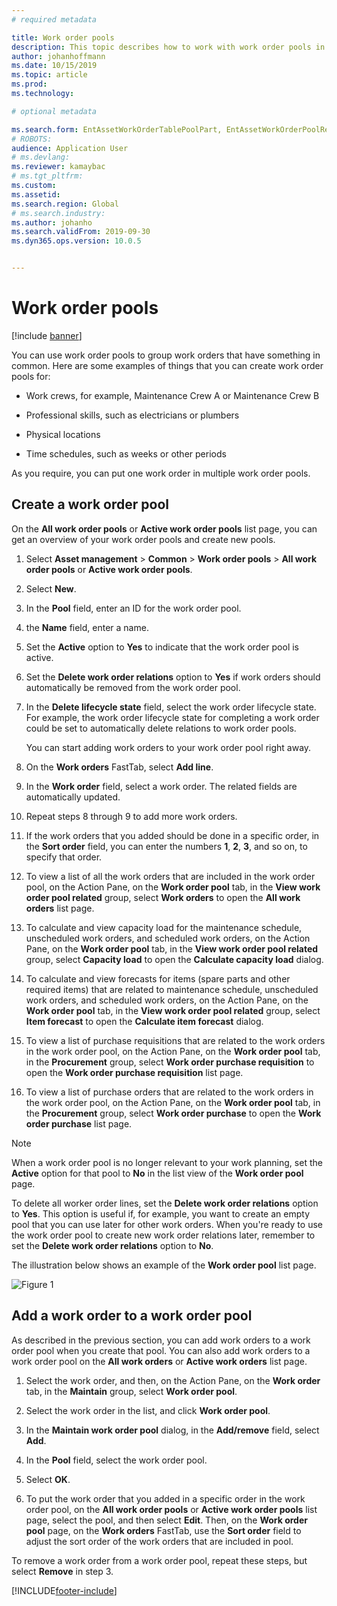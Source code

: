 ```yaml
---
# required metadata

title: Work order pools
description: This topic describes how to work with work order pools in Asset Management.
author: johanhoffmann
ms.date: 10/15/2019
ms.topic: article
ms.prod: 
ms.technology: 

# optional metadata

ms.search.form: EntAssetWorkOrderTablePoolPart, EntAssetWorkOrderPoolReferenceInfoPart, EntAssetWorkOrderPool, EntAssetWorkOrderPoolPreviewPart 
# ROBOTS: 
audience: Application User
# ms.devlang: 
ms.reviewer: kamaybac
# ms.tgt_pltfrm: 
ms.custom: 
ms.assetid: 
ms.search.region: Global
# ms.search.industry: 
ms.author: johanho
ms.search.validFrom: 2019-09-30
ms.dyn365.ops.version: 10.0.5


---
```


# Work order pools

[!include [banner](../../includes/banner.md)]


You can use work order pools to group work orders that have something in common. Here are some examples of things that you can create  work order pools for:

- Work crews, for example, Maintenance Crew A or Maintenance Crew B  

- Professional skills, such as electricians or plumbers  

- Physical locations  

- Time schedules, such as weeks or other periods  

As you require, you can put one work order in multiple work order pools.


## Create a work order pool

On the **All work order pools** or **Active work order pools** list page, you can get an overview of your work order pools and create new pools.

1. Select **Asset management** > **Common** > **Work order pools** > **All work order pools** or **Active work order pools**.

2. Select **New**.

3. In the **Pool** field, enter an ID for the work order pool.

4. the **Name** field, enter a name.

5. Set the **Active** option to **Yes** to indicate that the work order pool is active.

6. Set the **Delete work order relations** option to **Yes** if work orders should automatically be removed from the work order pool.

7. In the **Delete lifecycle state** field, select the work order lifecycle state. For example, the work order lifecycle state for completing a work order could be set to automatically delete relations to work order pools.

    You can start adding work orders to your work order pool right away.

8. On the **Work orders** FastTab, select **Add line**.

9. In the **Work order** field, select a work order. The related fields are automatically updated.

10. Repeat steps 8 through 9 to add more work orders.

11. If the work orders that you added should be done in a specific order, in the **Sort order** field, you can enter the numbers **1**, **2**, **3**, and so on, to specify that order.

12. To view a list of all the work orders that are included in the work order pool, on the Action Pane, on the **Work order pool** tab, in the **View work order pool related** group, select **Work orders** to open the **All work orders** list page.

13. To calculate and view capacity load for the maintenance schedule, unscheduled work orders, and scheduled work orders, on the Action Pane, on the **Work order pool** tab, in the **View work order pool related** group, select **Capacity load** to open the **Calculate capacity load** dialog.

14. To calculate and view forecasts for items (spare parts and other required items) that are related to maintenance schedule, unscheduled work orders, and scheduled work orders, on the Action Pane, on the **Work order pool** tab, in the **View work order pool related** group, select **Item forecast** to open the **Calculate item forecast** dialog.

15. To view a list of purchase requisitions that are related to the work orders in the work order pool, on the Action Pane, on the **Work order pool** tab, in the **Procurement** group, select **Work order purchase requisition** to open the **Work order purchase requisition** list page.

16. To view a list of purchase orders that are related to the work orders in the work order pool, on the Action Pane, on the **Work order pool** tab, in the **Procurement** group, select **Work order purchase** to open the **Work order purchase** list page.

>[!NOTE]
>When a work order pool is no longer relevant to your work planning, set the **Active** option for that pool to **No** in the list view of the **Work order pool** page.

To delete all worker order lines, set the **Delete work order relations** option to **Yes**. This option is useful if, for example, you want to create an empty pool that you can use later for other work orders. When you're ready to use the work order pool to create new work order relations later, remember to set the **Delete work order relations** option to **No**.

The illustration below shows an example of the **Work order pool** list page.

![Figure 1](media/22-work-orders.png)


## Add a work order to a work order pool

As described in the previous section, you can add work orders to a work order pool when you create that pool. You can also add work orders to a work order pool on the **All work orders** or **Active work orders** list page.

1. Select the work order, and then, on the Action Pane, on the **Work order** tab, in the **Maintain** group, select **Work order pool**.

2. Select the work order in the list, and click **Work order pool**.

3. In the **Maintain work order pool** dialog, in the **Add/remove** field, select **Add**.

4. In the **Pool** field, select the work order pool.

5. Select **OK**.

6. To put the work order that you added in a specific order in the work order pool, on the **All work order pools** or **Active work order pools** list page, select the pool, and then select **Edit**. Then, on the **Work order pool** page, on the **Work orders** FastTab, use the **Sort order** field to adjust the sort order of the work orders that are included in pool.

To remove a work order from a work order pool, repeat these steps, but select **Remove** in step 3.



[!INCLUDE[footer-include](../../../includes/footer-banner.md)]